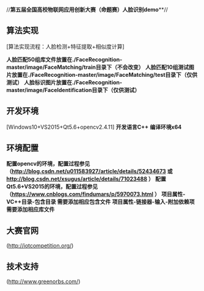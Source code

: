 //******************************第五届全国高校物联网应用创新大赛（命题赛）人脸识别demo********************************//

## 算法实现
[算法实现流程：人脸检测+特征提取+相似度计算]

**人脸匹配50组库文件放置在./FaceRecognition-master/image/FaceMatching/train目录下（不会改变）**
**人脸匹配10组测试图片放置在./FaceRecognition-master/image/FaceMatching/test目录下（仅供测试）**
**人脸标识图片放置在./FaceRecognition-master/image/FaceIdentification目录下（仅供测试）**

## 开发环境
[Windows10+VS2015+Qt5.6+opencv2.4.11]
**开发语言C++**
**编译环境x64**

## 环境配置
**配置opencv的环境，配置过程参见
（http://blog.csdn.net/u011583927/article/details/52434673 或 http://blog.csdn.net/xsugus/article/details/71023488 ）**
**配置Qt5.6+VS2015的环境，配置过程参见（https://www.cnblogs.com/findumars/p/5970073.html ）**
**项目属性-VC++目录-包含目录 需要添加相应包含文件**
**项目属性-链接器-输入-附加依赖项 需要添加相应库文件**

## 大赛官网
(http://iotcompetition.org/)
## 技术支持
(http://www.greenorbs.com/)
